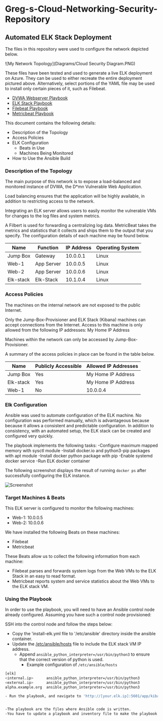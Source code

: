 # Greg-s-Cloud-Networking-Security-Repository
## Automated ELK Stack Deployment

The files in this repository were used to configure the network depicted below.

![My Network Topology](Diagrams/Cloud Security Diagram.PNG)

These files have been tested and used to generate a live ELK deployment on Azure. They can be used to either recreate the entire deployment pictured above. Alternatively, select portions of the YAML file may be used to install only certain pieces of it, such as Filebeat.

- [DVWA Webserver Playbook](/etc/ansible/ansible-activityplaybook.yml)
- [ELK Stack Playbook](/etc/ansible/install-elk.yml)
- [Filebeat Playbook](/etc/ansible/filebeat-playbook.yml)
- [Metricbeat Playbook](/etc/ansible/metricbeat-playbook.yml)

This document contains the following details:
- Description of the Topology
- Access Policies
- ELK Configuration
  - Beats in Use
  - Machines Being Monitored
- How to Use the Ansible Build


### Description of the Topology

The main purpose of this network is to expose a load-balanced and monitored instance of DVWA, the D*mn Vulnerable Web Application.

Load balancing ensures that the application will be highly available, in addition to restricting access to the network.

Integrating an ELK server allows users to easily monitor the vulnerable VMs for changes to the log files and system metrics.

A Filbert is used for forwarding a centralizing log data.
MetricBeat takes the metrics and statistics that it collects and ships them to the output that you specify.
The configuration details of each machine may be found below.

| Name     | Function | IP Address | Operating System |
|----------|----------|------------|------------------|
| Jump Box | Gateway  | 10.0.0.1   | Linux            |
| Web-1    |App Server| 10.0.0.5   | Linux            |
| Web-2    |App Server| 10.0.0.6   | Linux            |
| Elk-stack|Elk-Stack | 10.1.0.4   | Linux            |

### Access Policies

The machines on the internal network are not exposed to the public Internet. 

Only the Jump-Box-Provisioner and ELK Stack (Kibana) machines can accept connections from the Internet. Access to this machine is only allowed from the following IP addresses:
My Home IP Address


Machines within the network can only be accessed by Jump-Box-Provisioner.


A summary of the access policies in place can be found in the table below.

| Name     | Publicly Accessible | Allowed IP Addresses |
|----------|---------------------|----------------------|
| Jump Box | Yes                 | My Home IP Address   |
| Elk-stack| Yes                 | My Home IP Address   |
| Web-1    | No                  | 10.0.0.4             |

### Elk Configuration

Ansible was used to automate configuration of the ELK machine. No configuration was performed manually, which is advantageous because because it allows a consistent and predictable configuration. In addition to consistency, with an automated setup, the ELK stack can be created and configured very quickly.


The playbook implements the following tasks:
-Configure maximum mapped memory with sysctl module
-Install docker.io and python3-pip packages with apt module
-Install docker python package with pip
-Enable systemd docker service
-Run ELK docker container

The following screenshot displays the result of running `docker ps` after successfully configuring the ELK instance.

![Screenshot](Diagrams/output-docker-ps.png)

### Target Machines & Beats
This ELK server is configured to monitor the following machines:
- Web-1: 10.0.0.5
- Web-2: 10.0.0.6

We have installed the following Beats on these machines:
- Filebeat
- Metricbeat

These Beats allow us to collect the following information from each machine:
- Filebeat parses and forwards system logs from the Web VMs to the ELK Stack in an easy to read format.
- Metricbeat reports system and service statistics about the Web VMs to the ELK stack VM.

### Using the Playbook
In order to use the playbook, you will need to have an Ansible control node already configured. Assuming you have such a control node provisioned: 

SSH into the control node and follow the steps below:
- Copy the 'install-elk.yml file to '/etc/ansible'
	directory inside the ansible container.
- Update the [/etc/ansible/hosts](Ansible/hosts) file to include the ELK stack VM IP address.
  - Append `ansible_python_interpreter=/usr/bin/python3` to ensure that the
      correct version of python is used.
    - Example configuration of `/etc/ansible/hosts`
```bash
[elk]
<internal.ip>      ansible_python_interpreter=/usr/bin/python3
<external.ip>      ansible_python_interpreter=/usr/bin/python3
alpha.example.org  ansible_python_interpreter=/usr/bin/python3

- Run the playbook, and navigate to 'http://[your.elk.ip]:5601/app/kibana.' to check that the installation worked as expected.


-The playbook are the files where Ansible code is written.
-You have to update a playbook and inventory file to make the playbook run on a specific machine.
